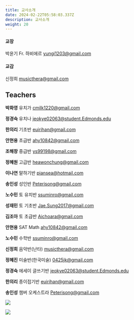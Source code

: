 ```yaml
---
title: 교사소개
date: 2024-02-22T05:58:03.337Z
description: 교사소개
weight: 20
---
```



#### **교장**

박윤기 Fr. 하비에르 	           yungi1203@gmail.com

#### **교감**	

신정희	                            musicthera@gmail.com



## **Teachers**



**박화영**	유치가	              cmilk1220@gmail.com

**정경숙**	유치나	              jeokye02063@student.Edmonds.edu

**한의리**	기초반	              euirihan@gmail.com

**안현용**	초급반	              ahy10842@gmail.com

**조해창**	중급반	              ys99198@gmail.com

**정혜원**	고급반	              heawonchung@gmail.com

**이나연**	말하기반	              piansea@hotmail.com

**송인성**	성인반	              Peterisong@gmail.com

**노수민**	토 유치반	              ssuminro@gmail.com 

**성재민**	토 기초반	              Jae.Sung2017@gmail.com

**김조아**	토 초급반	              Aichoara@gmail.com

**안현용**	SAT Math	              ahy10842@gmail.com

**노수민**	수학반	              ssuminro@gmail.com 

**신정희**	음악반(난타)	      musicthera@gmail.com

**정혜진**	미술반(한국미술)	      0425jk@gmail.com

**정경숙**	에세이 글쓰기반 	      jeokye02063@student.Edmonds.edu

**한의리**	종이접기반  	      euirihan@gmail.com

**송인성**	챔버 오케스트라	      Peterisong@gmail.com

![](/img/교사사진.jpg)

![](/img/조직도.png)

